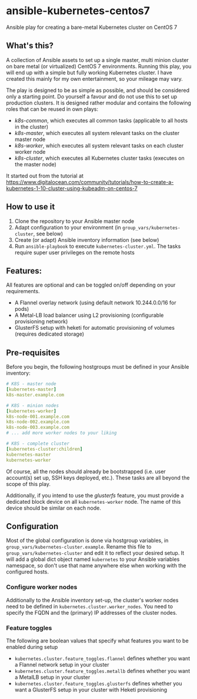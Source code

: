 # ansible-kubernetes-centos7
Ansible play for creating a bare-metal Kubernetes cluster on CentOS 7

## What's this?

A collection of Ansible assets to set up a single master, multi minion cluster on bare metal (or virtualized) CentOS 7 environments. Running this play, you will end up with a simple but fully working Kubernetes cluster. I have created this mainly for my own entertainment, so your mileage may vary.

The play is designed to be as simple as possible, and should be considered only a starting point. Do yourself a favour and do not use this to set up production clusters. It is designed rather modular and contains the following roles that can be reused in own plays:

- *k8s-common*, which executes all common tasks (applicable to all hosts in the cluster)
- *k8s-master*, which executes all system relevant tasks on the cluster master node
- *k8s-worker*, which executes all system relevant tasks on each cluster worker node
- *k8s-cluster*, which executes all Kubernetes cluster tasks (executes on the master node)

It started out from the tutorial at https://www.digitalocean.com/community/tutorials/how-to-create-a-kubernetes-1-10-cluster-using-kubeadm-on-centos-7

## How to use it

1. Clone the repository to your Ansible master node
2. Adapt configuration to your environment (in ```group_vars/kubernetes-cluster```, see below)
3. Create (or adapt) Ansible inventory information (see below)
4. Run ```ansible-playbook``` to execute ```kubernetes-cluster.yml```. The tasks require super user privileges on the remote hosts

## Features:
All features are optional and can be toggled on/off depending on your requirements.

- A Flannel overlay network (using default network 10.244.0.0/16 for pods)
- A Metal-LB load balancer using L2 provisioning (configurable provisioning network)
- GlusterFS setup with heketi for automatic provisioning of volumes (requires dedicated storage)

## Pre-requisites

Before you begin, the following hostgroups must be defined in your Ansible inventory:

```yaml
# K8S - master node
[kubernetes-master]
k8s-master.example.com

# K8S - minion nodes
[kubernetes-worker]
k8s-node-001.example.com
k8s-node-002.example.com
k8s-node-003.example.com
# ... add more worker nodes to your liking

# K8S - complete cluster
[kubernetes-cluster:children]
kubernetes-master
kubernetes-worker
```
Of course, all the nodes should already be bootstrapped (i.e. user account(s) set up, SSH keys deployed, etc.). These tasks are all beyond the scope of this play.

Additionally, if you intend to use the *glusterfs* feature, you must provide a dedicated block device on all ```kubernetes-worker``` node. The name of this device should be similar on each node.

## Configuration

Most of the global configuration is done via hostgroup variables, in ```group_vars/kubernetes-cluster.example```. Rename this file to ```group_vars/kubernetes-cluster``` and edit it to reflect your desired setup. It will add a global dict object named ```kubernetes``` to your Ansible variables namespace, so don't use that name anywhere else when working with the configured hosts.

### Configure worker nodes

Additionally to the Ansible inventory set-up, the cluster's worker nodes need to be defined in ```kubernetes.cluster.worker_nodes```. You need to specify the FQDN and the (primary) IP addresses of the cluster nodes.

### Feature toggles
The following are boolean values that specify what features you want to be enabled during setup

- ```kubernetes.cluster.feature_toggles.flannel``` defines whether you want a Flannel network setup in your cluster
- ```kubernetes.cluster.feature_toggles.metallb``` defines whether you want a MetalLB setup in your cluster
- ```kubernetes.cluster.feature_toggles.glusterfs``` defines whether you want a GlusterFS setup in your cluster with Heketi provisioning

